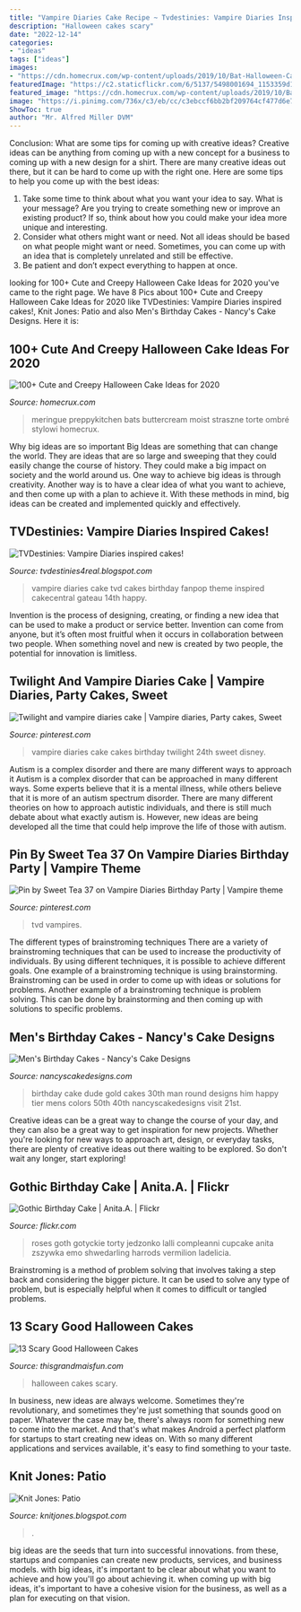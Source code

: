```yaml
---
title: "Vampire Diaries Cake Recipe ~ Tvdestinies: Vampire Diaries Inspired Cakes!"
description: "Halloween cakes scary"
date: "2022-12-14"
categories:
- "ideas"
tags: ["ideas"]
images:
- "https://cdn.homecrux.com/wp-content/uploads/2019/10/Bat-Halloween-Cake_1.jpg"
featuredImage: "https://c2.staticflickr.com/6/5137/5498001694_1153359d1a_b.jpg"
featured_image: "https://cdn.homecrux.com/wp-content/uploads/2019/10/Bat-Halloween-Cake_1.jpg"
image: "https://i.pinimg.com/736x/c3/eb/cc/c3ebccf6bb2bf209764cf477d6e7b8e0.jpg"
ShowToc: true
author: "Mr. Alfred Miller DVM"
---
```



Conclusion: What are some tips for coming up with creative ideas?
Creative ideas can be anything from coming up with a new concept for a business to coming up with a new design for a shirt. There are many creative ideas out there, but it can be hard to come up with the right one. Here are some tips to help you come up with the best ideas: 
1) Take some time to think about what you want your idea to say. What is your message? Are you trying to create something new or improve an existing product? If so, think about how you could make your idea more unique and interesting. 
2) Consider what others might want or need. Not all ideas should be based on what people might want or need. Sometimes, you can come up with an idea that is completely unrelated and still be effective. 
3) Be patient and don’t expect everything to happen at once.

	

		
looking for 100+ Cute and Creepy Halloween Cake Ideas for 2020 you've came to the right page. We have 8 Pics about 100+ Cute and Creepy Halloween Cake Ideas for 2020 like TVDestinies: Vampire Diaries inspired cakes!, Knit Jones: Patio and also Men&#039;s Birthday Cakes - Nancy&#039;s Cake Designs. Here it is:
		
    
## 100+ Cute And Creepy Halloween Cake Ideas For 2020

<img loading=lazy src="https://cdn.homecrux.com/wp-content/uploads/2019/10/Bat-Halloween-Cake_1.jpg" onerror="this.onerror=null;this.src='https://tse2.mm.bing.net/th?id=OIP.38VBWzWIuw5Q8r7blFpfSAHaKf&amp;pid=15.1';" alt="100+ Cute and Creepy Halloween Cake Ideas for 2020">

_Source: homecrux.com_

>meringue preppykitchen bats buttercream moist straszne torte ombré stylowi homecrux. 

	

Why big ideas are so important
Big Ideas are something that can change the world. They are ideas that are so large and sweeping that they could easily change the course of history. They could make a big impact on society and the world around us. One way to achieve big ideas is through creativity. Another way is to have a clear idea of what you want to achieve, and then come up with a plan to achieve it. With these methods in mind, big ideas can be created and implemented quickly and effectively.

    
## TVDestinies: Vampire Diaries Inspired Cakes!

<img loading=lazy src="http://3.bp.blogspot.com/-e06FOdFD7BM/TxXVSvQWMmI/AAAAAAAAGMk/CU27REjHRuI/s1600/316950_279394922097706_117081104995756_766548_764385019_n.jpg" onerror="this.onerror=null;this.src='https://tse2.mm.bing.net/th?id=OIP.h6no-jarfJuDfnsymX-wnwHaGc&amp;pid=15.1';" alt="TVDestinies: Vampire Diaries inspired cakes!">

_Source: tvdestinies4real.blogspot.com_

>vampire diaries cake tvd cakes birthday fanpop theme inspired cakecentral gateau 14th happy. 

	

Invention is the process of designing, creating, or finding a new idea that can be used to make a product or service better. Invention can come from anyone, but it’s often most fruitful when it occurs in collaboration between two people. When something novel and new is created by two people, the potential for innovation is limitless.

    
## Twilight And Vampire Diaries Cake | Vampire Diaries, Party Cakes, Sweet

<img loading=lazy src="https://i.pinimg.com/736x/93/5b/a3/935ba3b855a5dd8c1f6823a883149fd9--disney-cakes-vampire-diaries.jpg" onerror="this.onerror=null;this.src='https://tse3.mm.bing.net/th?id=OIP.99A42_u45o3DTOiBBThbtgHaJ4&amp;pid=15.1';" alt="Twilight and vampire diaries cake | Vampire diaries, Party cakes, Sweet">

_Source: pinterest.com_

>vampire diaries cake cakes birthday twilight 24th sweet disney. 

	

Autism is a complex disorder and there are many different ways to approach it
Autism is a complex disorder that can be approached in many different ways. Some experts believe that it is a mental illness, while others believe that it is more of an autism spectrum disorder. There are many different theories on how to approach autistic individuals, and there is still much debate about what exactly autism is. However, new ideas are being developed all the time that could help improve the life of those with autism.

    
## Pin By Sweet Tea 37 On Vampire Diaries Birthday Party | Vampire Theme

<img loading=lazy src="https://i.pinimg.com/736x/c3/eb/cc/c3ebccf6bb2bf209764cf477d6e7b8e0.jpg" onerror="this.onerror=null;this.src='https://tse4.mm.bing.net/th?id=OIP.2wllPpR2c5Q58AdNQatFmAHaKT&amp;pid=15.1';" alt="Pin by Sweet Tea 37 on Vampire Diaries Birthday Party | Vampire theme">

_Source: pinterest.com_

>tvd vampires. 

	

The different types of brainstroming techniques
There are a variety of brainstroming techniques that can be used to increase the productivity of individuals. By using different techniques, it is possible to achieve different goals. One example of a brainstroming technique is using brainstorming. Brainstroming can be used in order to come up with ideas or solutions for problems. Another example of a brainstroming technique is problem solving. This can be done by brainstorming and then coming up with solutions to specific problems.

    
## Men&#039;s Birthday Cakes - Nancy&#039;s Cake Designs

<img loading=lazy src="https://nancyscakedesigns.com/wp-content/uploads/2017/03/Vintage-Dude-768x1024.jpg" onerror="this.onerror=null;this.src='https://tse1.mm.bing.net/th?id=OIP.NqMBPBXEyKhLXmL_vElOCQHaJ4&amp;pid=15.1';" alt="Men&#039;s Birthday Cakes - Nancy&#039;s Cake Designs">

_Source: nancyscakedesigns.com_

>birthday cake dude gold cakes 30th man round designs him happy tier mens colors 50th 40th nancyscakedesigns visit 21st. 

	

Creative ideas can be a great way to change the course of your day, and they can also be a great way to get inspiration for new projects. Whether you're looking for new ways to approach art, design, or everyday tasks, there are plenty of creative ideas out there waiting to be explored. So don't wait any longer, start exploring!

    
## Gothic Birthday Cake | Anita.A. | Flickr

<img loading=lazy src="https://c2.staticflickr.com/6/5137/5498001694_1153359d1a_b.jpg" onerror="this.onerror=null;this.src='https://tse4.mm.bing.net/th?id=OIP.xuHaiYQFIyvI5ISAc5I-cgHaFW&amp;pid=15.1';" alt="Gothic Birthday Cake | Anita.A. | Flickr">

_Source: flickr.com_

>roses goth gotyckie torty jedzonko lalli compleanni cupcake anita zszywka emo shwedarling harrods vermilion ladelicia. 

	

Brainstroming is a method of problem solving that involves taking a step back and considering the bigger picture. It can be used to solve any type of problem, but is especially helpful when it comes to difficult or tangled problems.

    
## 13 Scary Good Halloween Cakes

<img loading=lazy src="https://www.thisgrandmaisfun.com/wp-content/uploads/2016/10/bloodycake2_sayitwithcake-768x1024-750x1000.jpg" onerror="this.onerror=null;this.src='https://tse1.mm.bing.net/th?id=OIP.x5U0zJVqZjGdy-hTkYrr2QHaJ4&amp;pid=15.1';" alt="13 Scary Good Halloween Cakes">

_Source: thisgrandmaisfun.com_

>halloween cakes scary. 

	

In business, new ideas are always welcome. Sometimes they're revolutionary, and sometimes they're just something that sounds good on paper. Whatever the case may be, there's always room for something new to come into the market. And that's what makes Android a perfect platform for startups to start creating new ideas on. With so many different applications and services available, it's easy to find something to your taste.

    
## Knit Jones: Patio

<img loading=lazy src="http://4.bp.blogspot.com/-cXB-CKBomrg/TfTz-mJPmRI/AAAAAAAADhY/QJd-B7TD3qA/w1200-h630-p-k-nu/IMG_5377.JPG" onerror="this.onerror=null;this.src='https://tse3.mm.bing.net/th?id=OIP.2gqpHWbD_kVX6zRCogxf-wHaD4&amp;pid=15.1';" alt="Knit Jones: Patio">

_Source: knitjones.blogspot.com_

>. 

	

big ideas are the seeds that turn into successful innovations. from these, startups and companies can create new products, services, and business models. with big ideas, it's important to be clear about what you want to achieve and how you'll go about achieving it. when coming up with big ideas, it's important to have a cohesive vision for the business, as well as a plan for executing on that vision.

